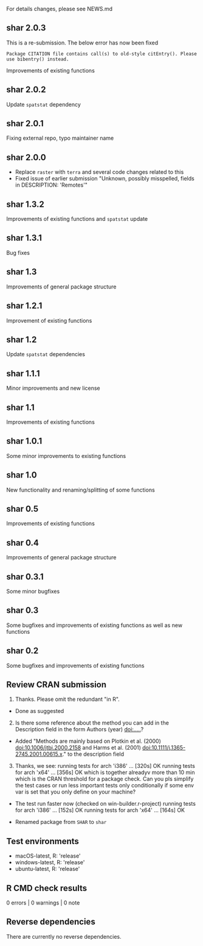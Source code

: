 For details changes, please see NEWS.md

## shar 2.0.3
This is a re-submission. The below error has now been fixed
 
```
Package CITATION file contains call(s) to old-style citEntry(). Please use bibentry() instead.
```

Improvements of existing functions

## shar 2.0.2
Update `spatstat` dependency

## shar 2.0.1
Fixing external repo, typo maintainer name

## shar 2.0.0
* Replace `raster` with `terra` and several code changes related to this
* Fixed issue of earlier submission "Unknown, possibly misspelled, fields in DESCRIPTION: 'Remotes'"

## shar 1.3.2
Improvements of existing functions and `spatstat` update

## shar 1.3.1
Bug fixes

## shar 1.3
Improvements of general package structure

## shar 1.2.1
Improvement of existing functions

## shar 1.2
Update `spatstat` dependencies

## shar 1.1.1
Minor improvements and new license

## shar 1.1
Improvements of existing functions

## shar 1.0.1
Some minor improvements to existing functions

## shar 1.0
New functionality and renaming/splitting of some functions

## shar 0.5
Improvements of existing functions

## shar 0.4
Improvements of general package structure

## shar 0.3.1
Some minor bugfixes

## shar 0.3
Some bugfixes and improvements of existing functions as well as new functions

## shar 0.2 
Some bugfixes and improvements of existing functions

## Review CRAN submission
1. Thanks. Please omit the redundant "in R". 

* Done as suggested
  
2. Is there some reference about the method you can add in the Description field in the form Authors (year) <doi:.....>? 

* Added "Methods are mainly based on Plotkin et al. (2000) <doi:10.1006/jtbi.2000.2158> and Harms et al. (2001) <doi:10.1111/j.1365-2745.2001.00615.x>." to the description field

3. Thanks, we see: 
  running tests for arch 'i386' ... [320s] OK 
  running tests for arch 'x64' ... [356s] OK
which is together alreadyv more than 10 min which is the CRAN threshold for a package check. Can you pls simplify the test cases or run less important tests only conditionally if some env var is set that you only define on your machine?

* The test run faster now (checked on win-builder.r-project)
  running tests for arch 'i386' ... [152s] OK
  running tests for arch 'x64' ... [164s] OK

* Renamed package from `SHAR` to `shar`

## Test environments
* macOS-latest,   R: 'release'
* windows-latest, R: 'release'
* ubuntu-latest,  R: 'release'

## R CMD check results
0 errors | 0 warnings | 0 note

## Reverse dependencies
There are currently no reverse dependencies.
